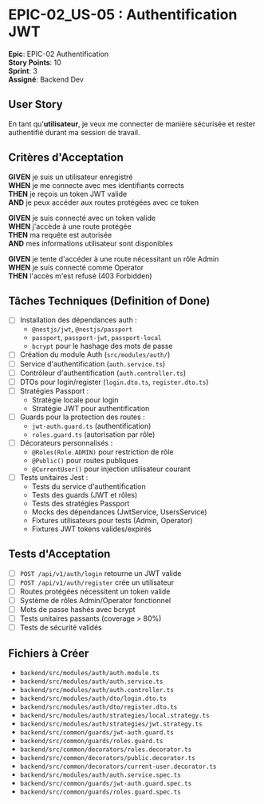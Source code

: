 # EPIC-02_US-05 : Authentification JWT

**Epic**: EPIC-02 Authentification  
**Story Points**: 10  
**Sprint**: 3  
**Assigné**: Backend Dev  

## User Story

En tant qu'**utilisateur**, je veux me connecter de manière sécurisée et rester authentifié durant ma session de travail.

## Critères d'Acceptation

**GIVEN** je suis un utilisateur enregistré  
**WHEN** je me connecte avec mes identifiants corrects  
**THEN** je reçois un token JWT valide  
**AND** je peux accéder aux routes protégées avec ce token  

**GIVEN** je suis connecté avec un token valide  
**WHEN** j'accède à une route protégée  
**THEN** ma requête est autorisée  
**AND** mes informations utilisateur sont disponibles  

**GIVEN** je tente d'accéder à une route nécessitant un rôle Admin  
**WHEN** je suis connecté comme Operator  
**THEN** l'accès m'est refusé (403 Forbidden)  

## Tâches Techniques (Definition of Done)

- [ ] Installation des dépendances auth :
  - `@nestjs/jwt`, `@nestjs/passport`
  - `passport`, `passport-jwt`, `passport-local`
  - `bcrypt` pour le hashage des mots de passe
- [ ] Création du module Auth (`src/modules/auth/`)
- [ ] Service d'authentification (`auth.service.ts`)
- [ ] Contrôleur d'authentification (`auth.controller.ts`)
- [ ] DTOs pour login/register (`login.dto.ts`, `register.dto.ts`)
- [ ] Stratégies Passport :
  - Stratégie locale pour login
  - Stratégie JWT pour authentification
- [ ] Guards pour la protection des routes :
  - `jwt-auth.guard.ts` (authentification)
  - `roles.guard.ts` (autorisation par rôle)
- [ ] Décorateurs personnalisés :
  - `@Roles(Role.ADMIN)` pour restriction de rôle
  - `@Public()` pour routes publiques
  - `@CurrentUser()` pour injection utilisateur courant
- [ ] Tests unitaires Jest :
  - Tests du service d'authentification
  - Tests des guards (JWT et rôles)
  - Tests des stratégies Passport
  - Mocks des dépendances (JwtService, UsersService)
  - Fixtures utilisateurs pour tests (Admin, Operator)
  - Fixtures JWT tokens valides/expirés

## Tests d'Acceptation

- [ ] `POST /api/v1/auth/login` retourne un JWT valide
- [ ] `POST /api/v1/auth/register` crée un utilisateur
- [ ] Routes protégées nécessitent un token valide
- [ ] Système de rôles Admin/Operator fonctionnel
- [ ] Mots de passe hashés avec bcrypt
- [ ] Tests unitaires passants (coverage > 80%)
- [ ] Tests de sécurité validés

## Fichiers à Créer

- `backend/src/modules/auth/auth.module.ts`
- `backend/src/modules/auth/auth.service.ts`
- `backend/src/modules/auth/auth.controller.ts`
- `backend/src/modules/auth/dto/login.dto.ts`
- `backend/src/modules/auth/dto/register.dto.ts`
- `backend/src/modules/auth/strategies/local.strategy.ts`
- `backend/src/modules/auth/strategies/jwt.strategy.ts`
- `backend/src/common/guards/jwt-auth.guard.ts`
- `backend/src/common/guards/roles.guard.ts`
- `backend/src/common/decorators/roles.decorator.ts`
- `backend/src/common/decorators/public.decorator.ts`
- `backend/src/common/decorators/current-user.decorator.ts`
- `backend/src/modules/auth/auth.service.spec.ts`
- `backend/src/common/guards/jwt-auth.guard.spec.ts`
- `backend/src/common/guards/roles.guard.spec.ts`